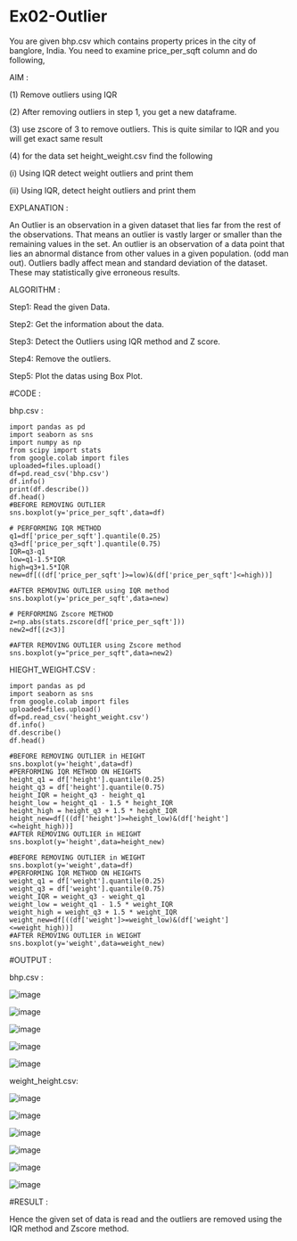 # Ex02-Outlier
You are given bhp.csv which contains property prices in the city of banglore, India. You need to examine price_per_sqft column and do following,


AIM :

(1) Remove outliers using IQR

(2) After removing outliers in step 1, you get a new dataframe.

(3) use zscore of 3 to remove outliers. This is quite similar to IQR and you will get exact same result

(4) for the data set height_weight.csv find the following

(i) Using IQR detect weight outliers and print them

(ii) Using IQR, detect height outliers and print them


EXPLANATION :

An Outlier is an observation in a given dataset that lies far from the rest of the observations. That means an outlier is vastly larger or smaller than the remaining values in the set. An outlier is an observation of a data point that lies an abnormal distance from other values in a given population. (odd man out). Outliers badly affect mean and standard deviation of the dataset. These may statistically give erroneous results.


ALGORITHM :

Step1: Read the given Data.

Step2: Get the information about the data.

Step3: Detect the Outliers using IQR method and Z score.

Step4: Remove the outliers.

Step5: Plot the datas using Box Plot.

#CODE :

bhp.csv :
```
import pandas as pd
import seaborn as sns
import numpy as np
from scipy import stats
from google.colab import files
uploaded=files.upload()
df=pd.read_csv('bhp.csv')
df.info()
print(df.describe())
df.head()
#BEFORE REMOVING OUTLIER
sns.boxplot(y='price_per_sqft',data=df)

# PERFORMING IQR METHOD
q1=df['price_per_sqft'].quantile(0.25)
q3=df['price_per_sqft'].quantile(0.75)
IQR=q3-q1
low=q1-1.5*IQR
high=q3+1.5*IQR
new=df[((df['price_per_sqft']>=low)&(df['price_per_sqft']<=high))]

#AFTER REMOVING OUTLIER using IQR method
sns.boxplot(y='price_per_sqft',data=new)

# PERFORMING Zscore METHOD
z=np.abs(stats.zscore(df['price_per_sqft']))
new2=df[(z<3)]

#AFTER REMOVING OUTLIER using Zscore method
sns.boxplot(y="price_per_sqft",data=new2)
```

HIEGHT_WEIGHT.CSV :

```
import pandas as pd
import seaborn as sns
from google.colab import files
uploaded=files.upload()
df=pd.read_csv('height_weight.csv')
df.info()
df.describe()
df.head()

#BEFORE REMOVING OUTLIER in HEIGHT
sns.boxplot(y='height',data=df)
#PERFORMING IQR METHOD ON HEIGHTS
height_q1 = df['height'].quantile(0.25)
height_q3 = df['height'].quantile(0.75)
height_IQR = height_q3 - height_q1
height_low = height_q1 - 1.5 * height_IQR
height_high = height_q3 + 1.5 * height_IQR
height_new=df[((df['height']>=height_low)&(df['height']<=height_high))]
#AFTER REMOVING OUTLIER in HEIGHT
sns.boxplot(y='height',data=height_new)

#BEFORE REMOVING OUTLIER in WEIGHT
sns.boxplot(y='weight',data=df)
#PERFORMING IQR METHOD ON HEIGHTS
weight_q1 = df['weight'].quantile(0.25)
weight_q3 = df['weight'].quantile(0.75)
weight_IQR = weight_q3 - weight_q1
weight_low = weight_q1 - 1.5 * weight_IQR
weight_high = weight_q3 + 1.5 * weight_IQR
weight_new=df[((df['weight']>=weight_low)&(df['weight']<=weight_high))]
#AFTER REMOVING OUTLIER in WEIGHT
sns.boxplot(y='weight',data=weight_new)
```
#OUTPUT :

bhp.csv :

![image](https://github.com/Asilsathik/ODD2023---Datascience---Ex-02/assets/119476247/4aa4d75d-e357-40c3-b2f2-a46dad101666)

![image](https://github.com/Asilsathik/ODD2023---Datascience---Ex-02/assets/119476247/ef2cf560-c259-429e-b184-2ca17463c73d)

![image](https://github.com/Asilsathik/ODD2023---Datascience---Ex-02/assets/119476247/5fa25adc-e096-49ae-afd9-149ac8371a55)

![image](https://github.com/Asilsathik/ODD2023---Datascience---Ex-02/assets/119476247/bbbaee2e-061a-4a82-bbf4-ca0c72cfa495)

![image](https://github.com/Asilsathik/ODD2023---Datascience---Ex-02/assets/119476247/263def6e-4083-4b08-b3f5-5aa3cc162bcd)

weight_height.csv:


![image](https://github.com/Asilsathik/ODD2023---Datascience---Ex-02/assets/119476247/003a6d3c-2683-4888-a76b-39d66b73e9de)

![image](https://github.com/Asilsathik/ODD2023---Datascience---Ex-02/assets/119476247/f4175473-de5b-48ff-8347-45b3c3d986c8)

![image](https://github.com/Asilsathik/ODD2023---Datascience---Ex-02/assets/119476247/42df73cc-6275-4a41-96f8-bac9ac4b4075)

![image](https://github.com/Asilsathik/ODD2023---Datascience---Ex-02/assets/119476247/0fe343d7-f148-4c6a-b309-10b0baf1ac35)

![image](https://github.com/Asilsathik/ODD2023---Datascience---Ex-02/assets/119476247/aca568f3-f7a9-4700-8c86-3ba652690116)

![image](https://github.com/Asilsathik/ODD2023---Datascience---Ex-02/assets/119476247/234f52d9-75ba-4dc3-b8e5-4fa2195aa56e)

#RESULT :

Hence the given set of data is read and the outliers are removed using the IQR method and Zscore method.





